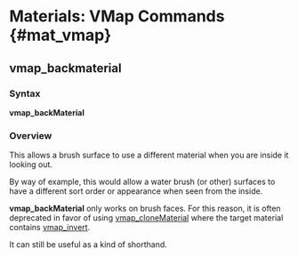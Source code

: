 # Materials: VMap Commands {#mat_vmap}
## vmap_backmaterial
### Syntax

**vmap_backMaterial <material>**

### Overview

This allows a brush surface to use a different material when you are
inside it looking out.

By way of example, this would allow a water brush (or other) surfaces to
have a different sort order or appearance when seen from the inside.

**vmap_backMaterial** only works on brush faces. For this reason, it is
often deprecated in favor of using
[vmap_cloneMaterial](vmap_cloneMaterial)
where the target material contains
[vmap_invert](vmap_invert).

It can still be useful as a kind of shorthand.